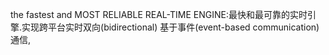 the fastest and  MOST RELIABLE REAL-TIME ENGINE:最快和最可靠的实时引擎.实现跨平台实时双向(bidirectional) 基于事件(event-based communication)通信,
